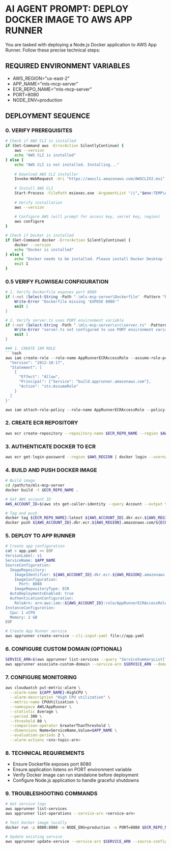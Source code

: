 # AI AGENT PROMPT: DEPLOY DOCKER IMAGE TO AWS APP RUNNER

You are tasked with deploying a Node.js Docker application to AWS App Runner. Follow these precise technical steps:

## REQUIRED ENVIRONMENT VARIABLES
- AWS_REGION="us-east-2"
- APP_NAME="mls-mcp-server"
- ECR_REPO_NAME="mls-mcp-server"
- PORT=8080
- NODE_ENV=production

## DEPLOYMENT SEQUENCE

### 0. VERIFY PREREQUISITES
```bash
# Check if AWS CLI is installed
if (Get-Command aws -ErrorAction SilentlyContinue) {
    aws --version
    echo "AWS CLI is installed"
} else {
    echo "AWS CLI is not installed. Installing..."
    
    # Download AWS CLI installer
    Invoke-WebRequest -Uri "https://awscli.amazonaws.com/AWSCLIV2.msi" -OutFile "$env:TEMP\AWSCLIV2.msi"
    
    # Install AWS CLI
    Start-Process -FilePath msiexec.exe -ArgumentList "/i","$env:TEMP\AWSCLIV2.msi","/quiet","/norestart" -Wait
    
    # Verify installation
    aws --version
    
    # Configure AWS (will prompt for access key, secret key, region)
    aws configure
}

# Check if Docker is installed
if (Get-Command docker -ErrorAction SilentlyContinue) {
    docker --version
    echo "Docker is installed"
} else {
    echo "Docker needs to be installed. Please install Docker Desktop for Windows."
    exit 1
}
```

### 0.5 VERIFY FLOWISEAI CONFIGURATION
```powershell
# 1. Verify Dockerfile exposes port 8080
if (-not (Select-String -Path ".\mls-mcp-server\Dockerfile" -Pattern "EXPOSE 8080")) {
    Write-Error "Dockerfile missing 'EXPOSE 8080'"
    exit 1
}

# 2. Verify server.ts uses PORT environment variable 
if (-not (Select-String -Path ".\mls-mcp-server\src\server.ts" -Pattern "listen\(.*process\.env\.PORT")) {
    Write-Error "server.ts not configured to use PORT environment variable"
    exit 1
}

### 1. CREATE IAM ROLE
```bash
aws iam create-role --role-name AppRunnerECRAccessRole --assume-role-policy-document '{
  "Version": "2012-10-17",
  "Statement": [
    {
      "Effect": "Allow", 
      "Principal": {"Service": "build.apprunner.amazonaws.com"},
      "Action": "sts:AssumeRole"
    }
  ]
}'

aws iam attach-role-policy --role-name AppRunnerECRAccessRole --policy-arn arn:aws:iam::aws:policy/service-role/AWSAppRunnerServicePolicyForECRAccess
```

### 2. CREATE ECR REPOSITORY
```bash
aws ecr create-repository --repository-name $ECR_REPO_NAME --region $AWS_REGION
```

### 3. AUTHENTICATE DOCKER TO ECR
```bash
aws ecr get-login-password --region $AWS_REGION | docker login --username AWS --password-stdin $AWS_ACCOUNT_ID.dkr.ecr.$AWS_REGION.amazonaws.com
```

### 4. BUILD AND PUSH DOCKER IMAGE
```bash
# Build image
cd /path/to/mls-mcp-server
docker build -t $ECR_REPO_NAME .

# Get AWS account ID
AWS_ACCOUNT_ID=$(aws sts get-caller-identity --query Account --output text)

# Tag and push
docker tag ${ECR_REPO_NAME}:latest ${AWS_ACCOUNT_ID}.dkr.ecr.${AWS_REGION}.amazonaws.com/${ECR_REPO_NAME}:latest
docker push ${AWS_ACCOUNT_ID}.dkr.ecr.${AWS_REGION}.amazonaws.com/${ECR_REPO_NAME}:latest
```

### 5. DEPLOY TO APP RUNNER
```bash
# Create app configuration
cat > app.yaml << EOF
VersionLabel: v1
ServiceName: $APP_NAME
SourceConfiguration:
  ImageRepository:
    ImageIdentifier: ${AWS_ACCOUNT_ID}.dkr.ecr.${AWS_REGION}.amazonaws.com/${ECR_REPO_NAME}:latest
    ImageConfiguration:
      Port: 8080
    ImageRepositoryType: ECR
  AutoDeploymentsEnabled: true
  AuthenticationConfiguration:
    RoleArn: arn:aws:iam::${AWS_ACCOUNT_ID}:role/AppRunnerECRAccessRole
InstanceConfiguration:
  Cpu: 1 vCPU
  Memory: 2 GB
EOF

# Create App Runner service
aws apprunner create-service --cli-input-yaml file://app.yaml
```

### 6. CONFIGURE CUSTOM DOMAIN (OPTIONAL)
```bash
SERVICE_ARN=$(aws apprunner list-services --query "ServiceSummaryList[?ServiceName=='$APP_NAME'].ServiceArn" --output text)
aws apprunner associate-custom-domain --service-arn $SERVICE_ARN --domain-name your-domain.com
```

### 7. CONFIGURE MONITORING
```bash
aws cloudwatch put-metric-alarm \
  --alarm-name ${APP_NAME}-HighCPU \
  --alarm-description "High CPU utilization" \
  --metric-name CPUUtilization \
  --namespace AWS/AppRunner \
  --statistic Average \
  --period 300 \
  --threshold 80 \
  --comparison-operator GreaterThanThreshold \
  --dimensions Name=ServiceName,Value=$APP_NAME \
  --evaluation-periods 2 \
  --alarm-actions <sns-topic-arn>
```

### 8. TECHNICAL REQUIREMENTS
- Ensure Dockerfile exposes port 8080
- Ensure application listens on PORT environment variable
- Verify Docker image can run standalone before deployment
- Configure Node.js application to handle graceful shutdowns

### 9. TROUBLESHOOTING COMMANDS
```bash
# Get service logs
aws apprunner list-services
aws apprunner list-operations --service-arn <service-arn>

# Test Docker image locally
docker run -p 8080:8080 -e NODE_ENV=production -e PORT=8080 $ECR_REPO_NAME

# Update existing service
aws apprunner update-service --service-arn $SERVICE_ARN --source-configuration '{...}'
